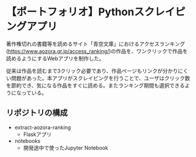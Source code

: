 # 【ポートフォリオ】Pythonスクレイピングアプリ

著作権切れの書籍等を読めるサイト「青空文庫」におけるアクセスランキング(https://www.aozora.gr.jp/access_ranking/)の作品を、ワンクリックで作品を読めるようにするWebアプリを制作した。

従来は作品を読むまで3クリック必要であり、作品ページもリンクが分かりにくい問題があった。本アプリがスクレイピングを行うことで、ユーザはクリック数を節約でき、気になる作品をすぐに読める。またランキング期間も選択できるようになっている。

## リポジトリの構成

- extract-aozora-ranking
    - Flaskアプリ
- notebooks
    - 開発途中で使ったJupyter Notebook


